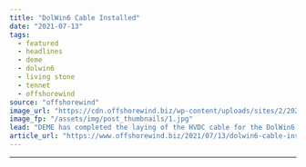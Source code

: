 ```yaml
---
title: "DolWin6 Cable Installed"
date: "2021-07-13"
tags: 
  - featured
  - headlines
  - deme
  - dolwin6
  - living stone
  - tennet
  - offshorewind
source: "offshorewind"
image_url: "https://cdn.offshorewind.biz/wp-content/uploads/sites/2/2021/07/13090002/deme_living_stone_c_wiwiphoto_ulrich_wirrwa_.jpg"
image_fp: "/assets/img/post_thumbnails/1.jpg"
lead: "DEME has completed the laying of the HVDC cable for the DolWin6 offshore grid"
article_url: "https://www.offshorewind.biz/2021/07/13/dolwin6-cable-installed/"
---
```


---

